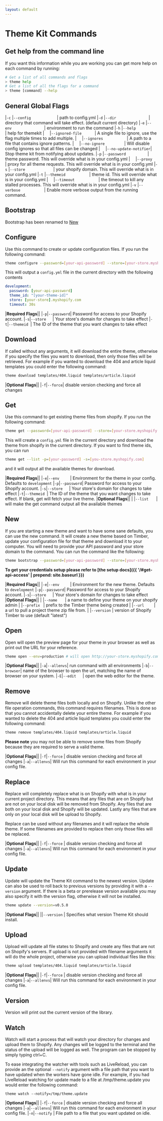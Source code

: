 ```yaml
---
layout: default
---
```

# Theme Kit Commands

## Get help from the command line
If you want this information while you are working you can get more help on each
command by running:

```bash
# Get a list of all commands and flags
> theme help
# Get a list of all the flags for a command
> theme [command] --help
```

## General Global Flags

|`-c` |`--config            `| path to config.yml
|`-d` |`--dir               `| directory that command will take effect. (default current directory)
|`-e` |`--env               `| environment to run the command
|`-h` |`--help              `| help for themekit
|`  ` |`--ignored-file      `| A single file to ignore, use the flag multiple times to add multiple.
|`  ` |`--ignores           `| A path to a file that contains ignore patterns.
|`  ` |`--no-ignore         `| Will disable config ignores so that all files can be changed
|`  ` |`--no-update-notifier`| Stop theme kit from notifying about updates.
|`-p` |`--password          `| theme password. This will override what is in your config.yml
|`  ` |`--proxy             `| proxy for all theme requests. This will override what is in your config.yml
|`-s` |`--store             `| your shopify domain. This will override what is in your config.yml
|`-t` |`--themeid           `| theme id. This will override what is in your config.yml
|`  ` |`--timeout           `| the timeout to kill any stalled processes. This will override what is in your config.yml
|`-v` |`--verbose           `| Enable more verbose output from the running command.

## Bootstrap

Bootstrap has been renamed to <a class="docs-nav__link" href="{{ '/commands/#new' | prepend: site.baseurl }}">New</a>

## Configure

Use this command to create or update configuration files. If you run the following
command:

```bash
theme configure --password=[your-api-password] --store=[your-store.myshopify.com] --themeid=[your-theme-id]
```

This will output a `config.yml` file in the current directory with the following contents

```yaml
development:
  password: [your-api-password]
  theme_id: "[your-theme-id]"
  store: [your-store].myshopify.com
  timeout: 30s
```

|**Required Flags**||
|`-p`|`--password`| Password for access to your Shopify account.
|`-s`|`--store   `| Your store's domain for changes to take effect
|`-t`|`--themeid `| The ID of the theme that you want changes to take effect

## Download
If called without any arguments, it will download the entire theme, otherwise if
you specify the files you want to download, then only those files will be retrieved.
For example if you wanted to download the 404 and article liquid templates you
could enter the following command:

```bash
theme download templates/404.liquid templates/article.liquid
```

|**Optional Flags**||
|`-f`|`--force`| disable version checking and force all changes

## Get

Use this command to get existing theme files from shopify. If you run the following
command:

```bash
theme get --password=[your-api-password] --store=[your-store.myshopify.com] --themeid=[your-theme-id]
```

This will create a `config.yml` file in the current directory and download the theme from
shopify in the current directory. If you want to find theme ids, you can run

```bash
theme get --list -p=[your-password] -s=[you-store.myshopify.com]
```

and it will output all the available themes for download.

|**Required Flags**||
|`-e`|`--env     `| Environment for the theme in your config. Defaults to `development`
|`-p`|`--password`| Password for access to your Shopify account.
|`-s`|`--store   `| Your store's domain for changes to take effect
|`-t`|`--themeid `| The ID of the theme that you want changes to take effect. If blank, get will fetch your live theme.
|**Optional Flags**||
|    |`--list   ` | will make the get command output all the available themes

## New

If you are starting a new theme and want to have some sane defaults, you can use
the new command. It will create a new theme based on Timber, update your
configuration file for that theme and download it to your computer. You will
need to provide your API password and your store domain to the command. You can
run the command like the following:

```bash
theme bootstrap --password=[your-api-password] --store=[your-store.myshopify.com]
```

**To get your credentials setup please refer to [the setup docs]({{ '/#get-api-access' | prepend: site.baseurl }})**

|**Required Flags**||
|`-e`|`--env     `| Environment for the new theme. Defaults to `development`
|`-p`|`--password`| Password for access to your Shopify account.
|`-s`|`--store   `| Your store's domain for changes to take effect
|**Optional Flags**||
|    |`--name   ` | a name to define your theme on your shopify admin
|    |`--prefix ` | prefix to the Timber theme being created
|    |`--url    ` | a url to pull a project theme zip file from.
|    |`--version` | version of Shopify Timber to use (default "latest")

## Open
Open will open the preview page for your theme in your browser as well as print
out the URL for your reference.

```bash
theme open --env=production # will open http://your-store.myshopify.com?preview_theme_id=<your-theme-id>
```

|**Optional Flags**||
|`-a`|`--allenvs`| run command with all environments
|`-b`|`--browser`| name of the browser to open the url, matching the name of browser on your system.
|`-E`|`--edit   `| open the web editor for the theme.

## Remove
Remove will delete theme files both locally and on Shopify. Unlike the other file
operation commands, this command requires filenames. This is done so that you cannot
accidentally delete your entire theme. For example if you wanted to delete the 404
and article liquid templates you could enter the following command:

```bash
theme remove templates/404.liquid templates/article.liquid
```

**Please note** you may not be able to remove some files from Shopify because they
are required to serve a valid theme.

|**Optional Flags**||
|`-f`|`--force`  | disable version checking and force all changes
|`-a`|`--allenvs`| Will run this command for each environment in your config file.

## Replace
Replace will completely replace what is on Shopify with what is in your current
project directory. This means that any files that are on Shopify but are not on
your local disk will be removed from Shopify. Any files that are both on your local
disk and Shopify will be updated. Lastly any files that are only on your local
disk will be upload to Shopify.

Replace can be used without any filenames and it will replace the whole theme. If
some filenames are provided to replace then only those files will be replaced.

|**Optional Flags**||
|`-f`|`--force`  | disable version checking and force all changes
|`-a`|`--allenvs`| Will run this command for each environment in your config file.

## Update
Update will update the Theme Kit command to the newest version. Update can also be
used to roll back to previous versions by providing it with a `--version` argument.
If there is a beta or prerelease version available you may also specify it with
the version flag, otherwise it will not be installed.

```bash
theme update --version=v0.5.0
```

|**Optional Flags**||
||`--version`  | Specifies what version Theme Kit should install.

## Upload
Upload will update all file states to Shopify and create any files that are not
on Shopify's servers. If upload is not provided with filename arguments it will do
the whole project, otherwise you can upload individual files like this:

```bash
theme upload templates/404.liquid templates/article.liquid
```

|**Optional Flags**||
|`-f`|`--force`  | disable version checking and force all changes
|`-a`|`--allenvs`| Will run this command for each environment in your config file.

## Version
Version will print out the current version of the library.

## Watch
Watch will start a process that will watch your directory for changes and
upload them to Shopify. Any changes will be logged to the terminal and the status
of the upload will be logged as well. The program can be stopped by simply typing
ctrl+C.

To ease integrating the watcher with tools such as LiveReload, you can provide
an the optional `--notify` argument with a file path  that you want to have updated
when the workers have gone idle. For example, if you had LiveReload watching for
update made to a file at /tmp/theme.update you would enter the following command:

```
theme watch --notify=/tmp/theme.update
```

|**Optional Flags**||
|`-f`|`--force`  | disable version checking and force all changes
|`-a`|`--allenvs`| Will run this command for each environment in your config file.
|`-n`|`--notify` | File path to a file that you want updated on idle.

